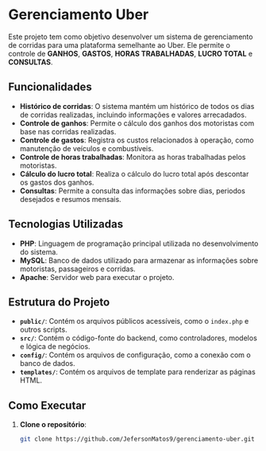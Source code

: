 # **Gerenciamento Uber**

Este projeto tem como objetivo desenvolver um sistema de gerenciamento de corridas para uma plataforma semelhante ao Uber. Ele permite o controle de **GANHOS**, **GASTOS**, **HORAS TRABALHADAS**, **LUCRO TOTAL** e **CONSULTAS**.

## **Funcionalidades**

- **Histórico de corridas**: O sistema mantém um histórico de todos os dias de corridas realizadas, incluindo informações e valores arrecadados.
- **Controle de ganhos**: Permite o cálculo dos ganhos dos motoristas com base nas corridas realizadas.
- **Controle de gastos**: Registra os custos relacionados à operação, como manutenção de veículos e combustíveis.
- **Controle de horas trabalhadas**: Monitora as horas trabalhadas pelos motoristas.
- **Cálculo do lucro total**: Realiza o cálculo do lucro total após descontar os gastos dos ganhos.
- **Consultas**: Permite a consulta das informações sobre dias, periodos desejados e resumos mensais.

## **Tecnologias Utilizadas**

- **PHP**: Linguagem de programação principal utilizada no desenvolvimento do sistema.
- **MySQL**: Banco de dados utilizado para armazenar as informações sobre motoristas, passageiros e corridas.
- **Apache**: Servidor web para executar o projeto.

## **Estrutura do Projeto**

- **`public/`**: Contém os arquivos públicos acessíveis, como o `index.php` e outros scripts.
- **`src/`**: Contém o código-fonte do backend, como controladores, modelos e lógica de negócios.
- **`config/`**: Contém os arquivos de configuração, como a conexão com o banco de dados.
- **`templates/`**: Contém os arquivos de template para renderizar as páginas HTML.

## **Como Executar**

1. **Clone o repositório**:
   ```bash
   git clone https://github.com/JefersonMatos9/gerenciamento-uber.git
